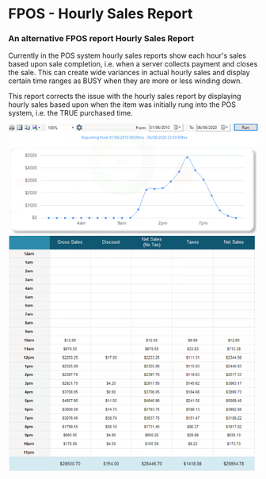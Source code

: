 # FPOS - Hourly Sales Report
### An alternative FPOS report Hourly Sales Report

Currently in the POS system hourly sales reports show each hour's sales based upon sale completion, i.e. when a server collects payment and closes the sale. This can create wide variances in actual hourly sales and display certain time ranges as BUSY when they are more or less winding down. 

This report corrects the issue with the hourly sales report by displaying hourly sales based upon when the item was initially rung into the POS system, i.e. the TRUE purchased time.

![Image description](https://github.com/appleton6509/FPOSReports/blob/master/readme1.png)
![Image description](https://github.com/appleton6509/FPOSReports/blob/master/readme2.png)
